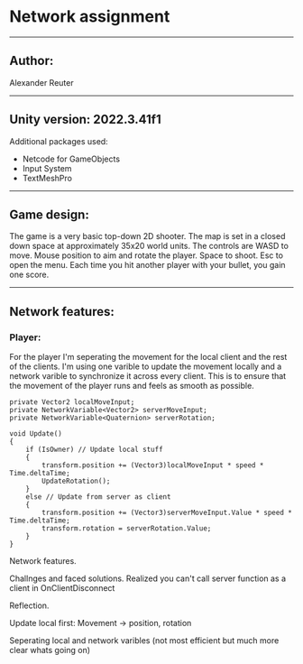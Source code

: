 # Network assignment
------------------------------------------------------------------------------------------------------------------------------------------------------------------------------------------------
## **Author:**
Alexander Reuter

------------------------------------------------------------------------------------------------------------------------------------------------------------------------------------------------
## **Unity version: 2022.3.41f1**
Additional packages used: 
* Netcode for GameObjects
* Input System
* TextMeshPro

------------------------------------------------------------------------------------------------------------------------------------------------------------------------------------------------
## **Game design:**
The game is a very basic top-down 2D shooter.
The map is set in a closed down space at approximately 35x20 world units.
The controls are WASD to move. Mouse position to aim and rotate the player. Space to shoot. Esc to open the menu.
Each time you hit another player with your bullet, you gain one score. 

------------------------------------------------------------------------------------------------------------------------------------------------------------------------------------------------
## **Network features:**

### **Player:**
For the player I'm seperating the movement for the local client and the rest of the clients. I'm using one varible to update the movement locally and a network varible to synchronize it across every client. This is to ensure that the movement of the player runs and feels as smooth as possible.  

    private Vector2 localMoveInput;
    private NetworkVariable<Vector2> serverMoveInput;
    private NetworkVariable<Quaternion> serverRotation;

    void Update()
    {
        if (IsOwner) // Update local stuff
        {
            transform.position += (Vector3)localMoveInput * speed * Time.deltaTime;
            UpdateRotation();
        }
        else // Update from server as client
        {
            transform.position += (Vector3)serverMoveInput.Value * speed * Time.deltaTime;
            transform.rotation = serverRotation.Value;
        }
    }




Network features.

Challnges and faced solutions.
Realized you can't call server function as a client in OnClientDisconnect


Reflection.

Update local first:
Movement -> position, rotation

Seperating local and network varibles (not most efficient but much more clear whats going on)
